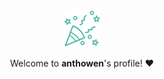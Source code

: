 
<div align="center">
        <br>
        <br>
        <br>
        <br>
        <img src="https://raw.githubusercontent.com/anthowen/anthowen/master/tada.svg?sanitize=true" width="60" height="60">
        <p>Welcome to <b>anthowen</b>'s profile! ❤️</p>
        <br>
        <br>
        <br>
        <br>
</div>
